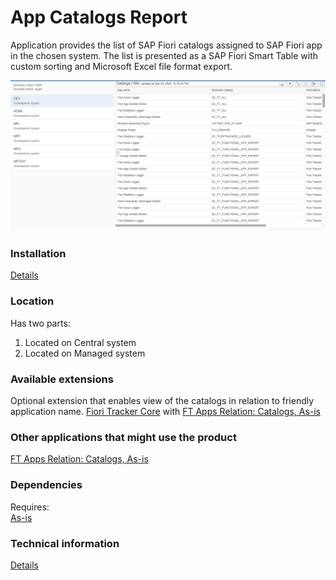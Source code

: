 # App Catalogs Report

Application provides the list of SAP Fiori catalogs assigned to SAP Fiori app in the chosen system. The list is presented as a SAP Fiori Smart Table with custom sorting and Microsoft Excel file format export.

![](res/ac.png) 

### Installation
[Details](inst.md)

### Location
Has two parts:
1. Located on Central system
2. Located on Managed system

### Available extensions
Optional extension that enables view of the catalogs in relation to friendly application name.
[Fiori Tracker Core](../../core/SPS02/main.md) with [FT Apps Relation: Catalogs, As-is](../../ft-apps-rel-catalogs-asis/FPS01/main.md)

### Other applications that might use the product
[FT Apps Relation: Catalogs, As-is](../../ft-apps-rel-catalogs-asis/FPS01/main.md)

### Dependencies
Requires:  
[As-is](../../asis/FPS01/main.md)

### Technical information
[Details](tech.md)


